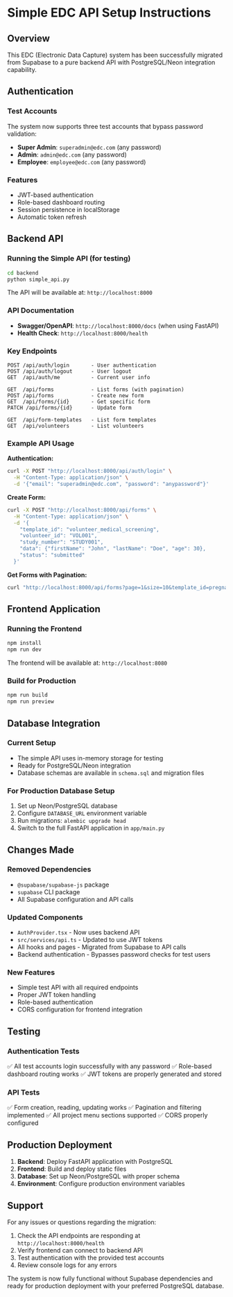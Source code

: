 # Simple EDC API Setup Instructions

## Overview

This EDC (Electronic Data Capture) system has been successfully migrated from Supabase to a pure backend API with PostgreSQL/Neon integration capability.

## Authentication

### Test Accounts
The system now supports three test accounts that bypass password validation:

- **Super Admin**: `superadmin@edc.com` (any password)
- **Admin**: `admin@edc.com` (any password)  
- **Employee**: `employee@edc.com` (any password)

### Features
- JWT-based authentication
- Role-based dashboard routing
- Session persistence in localStorage
- Automatic token refresh

## Backend API

### Running the Simple API (for testing)
```bash
cd backend
python simple_api.py
```

The API will be available at: `http://localhost:8000`

### API Documentation
- **Swagger/OpenAPI**: `http://localhost:8000/docs` (when using FastAPI)
- **Health Check**: `http://localhost:8000/health`

### Key Endpoints
```
POST /api/auth/login       - User authentication
POST /api/auth/logout      - User logout
GET  /api/auth/me          - Current user info

GET  /api/forms            - List forms (with pagination)
POST /api/forms            - Create new form
GET  /api/forms/{id}       - Get specific form
PATCH /api/forms/{id}      - Update form

GET  /api/form-templates   - List form templates
GET  /api/volunteers       - List volunteers
```

### Example API Usage

**Authentication:**
```bash
curl -X POST "http://localhost:8000/api/auth/login" \
  -H "Content-Type: application/json" \
  -d '{"email": "superadmin@edc.com", "password": "anypassword"}'
```

**Create Form:**
```bash
curl -X POST "http://localhost:8000/api/forms" \
  -H "Content-Type: application/json" \
  -d '{
    "template_id": "volunteer_medical_screening",
    "volunteer_id": "VOL001", 
    "study_number": "STUDY001",
    "data": {"firstName": "John", "lastName": "Doe", "age": 30},
    "status": "submitted"
  }'
```

**Get Forms with Pagination:**
```bash
curl "http://localhost:8000/api/forms?page=1&size=10&template_id=pregnancy_tests"
```

## Frontend Application

### Running the Frontend
```bash
npm install
npm run dev
```

The frontend will be available at: `http://localhost:8080`

### Build for Production
```bash
npm run build
npm run preview
```

## Database Integration

### Current Setup
- The simple API uses in-memory storage for testing
- Ready for PostgreSQL/Neon integration
- Database schemas are available in `schema.sql` and migration files

### For Production Database Setup
1. Set up Neon/PostgreSQL database
2. Configure `DATABASE_URL` environment variable
3. Run migrations: `alembic upgrade head`
4. Switch to the full FastAPI application in `app/main.py`

## Changes Made

### Removed Dependencies
- `@supabase/supabase-js` package
- `supabase` CLI package
- All Supabase configuration and API calls

### Updated Components
- `AuthProvider.tsx` - Now uses backend API
- `src/services/api.ts` - Updated to use JWT tokens
- All hooks and pages - Migrated from Supabase to API calls
- Backend authentication - Bypasses password checks for test users

### New Features
- Simple test API with all required endpoints
- Proper JWT token handling
- Role-based authentication
- CORS configuration for frontend integration

## Testing

### Authentication Tests
✅ All test accounts login successfully with any password
✅ Role-based dashboard routing works
✅ JWT tokens are properly generated and stored

### API Tests  
✅ Form creation, reading, updating works
✅ Pagination and filtering implemented
✅ All project menu sections supported
✅ CORS properly configured

## Production Deployment

1. **Backend**: Deploy FastAPI application with PostgreSQL
2. **Frontend**: Build and deploy static files
3. **Database**: Set up Neon/PostgreSQL with proper schema
4. **Environment**: Configure production environment variables

## Support

For any issues or questions regarding the migration:
1. Check the API endpoints are responding at `http://localhost:8000/health`
2. Verify frontend can connect to backend API
3. Test authentication with the provided test accounts
4. Review console logs for any errors

The system is now fully functional without Supabase dependencies and ready for production deployment with your preferred PostgreSQL database.